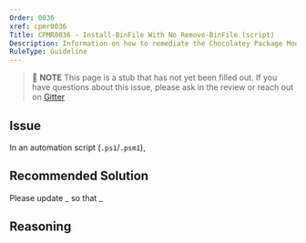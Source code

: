 ```yaml
---
Order: 0036
xref: cpmr0036
Title: CPMR0036 - Install-BinFile With No Remove-BinFile (script)
Description: Information on how to remediate the Chocolatey Package Moderation Rule 0036
RuleType: Guideline
---
```


> :memo: **NOTE** This page is a stub that has not yet been filled out. If you have questions about this issue, please ask in the review or reach out on [Gitter](https://gitter.im/chocolatey/chocolatey.org)

## Issue

In an automation script (`.ps1`/`.psm1`),

## Recommended Solution

Please update _ so that _

## Reasoning

